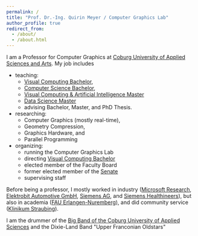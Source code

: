 ```yaml
---
permalink: /
title: "Prof. Dr.-Ing. Quirin Meyer / Computer Graphics Lab"
author_profile: true
redirect_from: 
  - /about/
  - /about.html
---
```


I am a Professor for Computer Graphics at [Coburg University of Applied Sciences and Arts](https://www.hs-coburg.de/en/).
My job includes
- teaching: 
  - [Visual Computing Bachelor](https://www.hs-coburg.de/studieren/bachelor/technik-und-informatik/visual-computing/), 
  - [Computer Science Bachelor](https://www.hs-coburg.de/studieren/bachelor/technik-informatik-und-naturwissenschaften/informatik/),
  - [Visual Computing & Artificial Intelligence Master](https://www.hs-coburg.de/studieren/master/technik-informatik/visual-computing-artificial-intelligence/)
  - [Data Science Master](https://www.hs-coburg.de/studieren/master/technik-informatik/data-science/)
  - advising Bachelor, Master, and PhD Thesis.
- researching:
  - Computer Graphics (mostly real-time), 
  - Geometry Compression, 
  - Graphics Hardware, and
  - Parallel Programming
- organizing:
  - running the Computer Graphics Lab
  - directing [Visual Computing Bachelor](https://www.hs-coburg.de/studieren/bachelor/technik-und-informatik/visual-computing/)
  - elected member of the Faculty Board
  - former elected member of the [Senate](https://www.hs-coburg.de/en/coburg-university-2/organization/committees/senate/)
  - supervising staff

Before being a professor, I mostly worked in industry ([Microsoft Research](https://www.microsoft.com/en-us/research/), [Elektrobit Automotive GmbH](https://www.elektrobit.com/), [Siemens AG](https://www.siemens.com/de/de.html), and [Siemens Healthineers](https://www.siemens-healthineers.com/de)), but also in academia ([FAU Erlangen-Nuremberg](https://www.lgdv.tf.fau.de/)), and did community service ([Klinikum Straubing](https://www.klinikum-straubing.de/index.html)).

I am the drummer of the [Big Band of the Coburg University of Applied Sciences](https://www.hs-coburg.de/studieren/campusleben/studentische-initiativen/hochschul-big-band/) and the Dixie-Land Band "Upper Franconian Oldstars"




